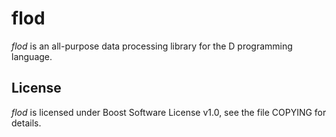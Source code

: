 # flod

*flod* is an all-purpose data processing library for the D programming language.

## License

*flod* is licensed under Boost Software License v1.0, see the file COPYING for details.
